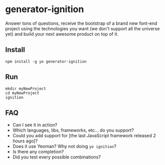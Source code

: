 # generator-ignition

Answer tons of questions, receive the bootstrap of a brand new font-end project using the technologies you want (we don't support all the universe yet) and build your next awesome product on top of it.

## Install

```
npm install -g yo generator-ignition
```

## Run

```
mkdir myNewProject
cd myNewProject
ignition
```

<!-- faq:start -->
## FAQ

- Can I see it in action?
- Which languages, libs, frameworks, etc... do you support?
- Could you add support for [the last JavaScript framework released 2 hours ago]?
- Does it use Yeoman? Why not doing `yo ignition`?
- Is there any completion?
- Did you test every possible combinations?
<!-- faq:end -->
